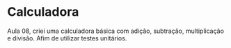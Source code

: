# Calculadora
Aula 08, criei uma calculadora básica com adição, subtração, multiplicação e divisão. Afim de utilizar testes unitários.
